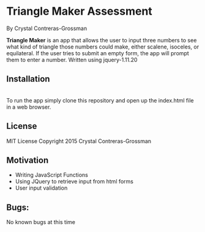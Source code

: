 <h1>Triangle Maker Assessment</h1>

By Crystal Contreras-Grossman


<strong>Triangle Maker</strong> is an app that allows the user to input three numbers to see what kind of triangle those numbers could make, either scalene, isoceles, or equilateral. If the user tries to submit an empty form, the app will prompt them to enter a number.
Written using jquery-1.11.20

<h2>Installation</h2>

<br>
To run the app simply clone this repository and open up the index.html file in a web browser.



<h2>License</h2>
MIT License Copyright 2015 Crystal Contreras-Grossman

<h2>Motivation</h2>
<ul>
  <li>Writing JavaScript Functions</li>
  <li>Using JQuery to retrieve input from html forms</li>
  <li>User input validation</li>
</ul>

<h2>Bugs:</h2>
No known bugs at this time
